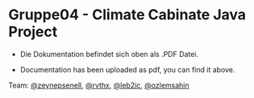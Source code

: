 # Gruppe04 - Climate Cabinate Java Project

* Die Dokumentation befindet sich oben als .PDF Datei.

* Documentation has been uploaded as pdf, you can find it above.

Team: [@zeynepsenell](https://github.com/zeynepsenell), [@rvthx](https://github.com/rvthx), [@leb2ic](https://github.com/leb2ic), [@ozlemsahin](https://github.com/ozlemsahin)
